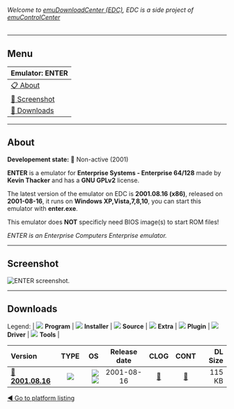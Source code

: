 ###### Welcome to [emuDownloadCenter (EDC)](https://github.com/PhoenixInteractiveNL/emuDownloadCenter/wiki/), EDC is a side project of [emuControlCenter](https://github.com/PhoenixInteractiveNL/emuControlCenter/wiki/)
***
## Menu
| **Emulator: ENTER** |
|:---------|
| [:clipboard: About](#about) |
| [:sunrise: Screenshot](#screenshot) |
| [:floppy_disk: Downloads](#downloads) |
***
## About
**Developement state:** :red_circle: Non-active (2001)

**ENTER** is a emulator for **Enterprise Systems - Enterprise 64/128** made by **Kevin Thacker** and has a **GNU GPLv2** license.

The latest version of the emulator on EDC is **2001.08.16 (x86)**, released on **2001-08-16**, it runs on **Windows XP,Vista,7,8,10**, you can start this emulator with **enter.exe**.

This emulator does **NOT** specificly need BIOS image(s) to start ROM files!

_ENTER is an Enterprise Computers Enterprise emulator._
***
## Screenshot
![](https://raw.githubusercontent.com/PhoenixInteractiveNL/emuDownloadCenter/master/hooks/enter/emulator_screen_01.jpg "ENTER screenshot.")
***
## Downloads
Legend:
| ![](https://raw.githubusercontent.com/wiki/PhoenixInteractiveNL/emuDownloadCenter/images_misc/icon_program_24.png) **Program** | 
![](https://raw.githubusercontent.com/wiki/PhoenixInteractiveNL/emuDownloadCenter/images_misc/icon_installer_24.png) **Installer** | 
![](https://raw.githubusercontent.com/wiki/PhoenixInteractiveNL/emuDownloadCenter/images_misc/icon_source_code_24.png) **Source** | 
![](https://raw.githubusercontent.com/wiki/PhoenixInteractiveNL/emuDownloadCenter/images_misc/icon_extra_24.png) **Extra** | 
![](https://raw.githubusercontent.com/wiki/PhoenixInteractiveNL/emuDownloadCenter/images_misc/icon_plugin_24.png) **Plugin** | 
![](https://raw.githubusercontent.com/wiki/PhoenixInteractiveNL/emuDownloadCenter/images_misc/icon_driver_24.png) **Driver** | 
![](https://raw.githubusercontent.com/wiki/PhoenixInteractiveNL/emuDownloadCenter/images_misc/icon_tool_24.png) **Tools** | 
 
| Version | TYPE | OS | Release date | CLOG | CONT | DL Size |
|:--------|:----:|---:|:------------:|:----:|:----:|--------:|
| [:floppy_disk: **2001.08.16**](https://github.com/PhoenixInteractiveNL/edc-repo0006/raw/master/enter/2001.08.16.7z) | ![](https://raw.githubusercontent.com/wiki/PhoenixInteractiveNL/emuDownloadCenter/images_misc/icon_program_24.png) | ![](https://raw.githubusercontent.com/wiki/PhoenixInteractiveNL/emuDownloadCenter/images_misc/logo_windows_24.png)![](https://raw.githubusercontent.com/wiki/PhoenixInteractiveNL/emuDownloadCenter/images_misc/icon_32-bit_24.png) | 2001-08-16 | [:page_facing_up:](https://github.com/PhoenixInteractiveNL/edc-repo0006/blob/master/enter/2001.08.16_changelog.txt) | [:mag_right:](https://github.com/PhoenixInteractiveNL/edc-repo0006/blob/master/enter/2001.08.16_contents.txt) | 115 KB |

[:arrow_backward: Go to platform listing](https://github.com/PhoenixInteractiveNL/emuDownloadCenter/wiki/EDC-Platform-List)
